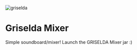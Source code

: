 ![griselda](https://user-images.githubusercontent.com/43252479/197929113-b3b2e62f-bcb0-4a82-8860-525d27420d4b.png)


# Griselda Mixer

Simple soundboard/mixer!
Launch the GRISELDA Mixer jar :)
